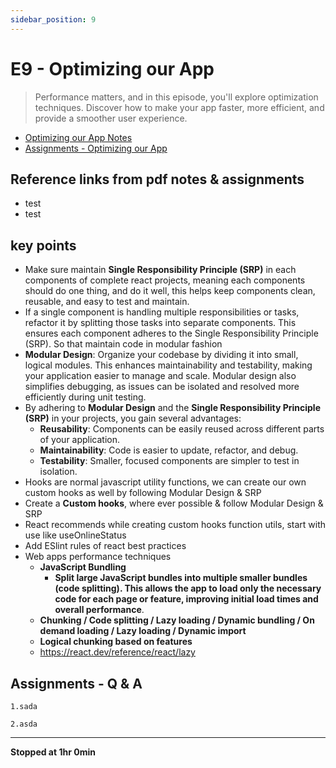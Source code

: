 ```yaml
---
sidebar_position: 9
---
```


# E9 - Optimizing our App

> Performance matters, and in this episode, you'll explore optimization techniques. Discover how to make your app faster, more efficient, and provide a smoother user experience.

- [Optimizing our App Notes](https://github.com/pravn27/reactjs-tech-doc/blob/master/docs/reactjs-course-tutorials/namaste-reactjs-course/readerDoc/E9-Optimizing-our-App/E9-optimizing-our-app.pdf)
- [Assignments - Optimizing our App](https://github.com/pravn27/reactjs-tech-doc/blob/master/docs/reactjs-course-tutorials/namaste-reactjs-course/readerDoc/E9-Optimizing-our-App/Assignments-OptimizingOurApp.pdf)

## Reference links from pdf notes & assignments

- test
- test

## key points

- Make sure maintain **Single Responsibility Principle (SRP)** in each components of complete react projects, meaning each components should do one thing, and do it well, this helps keep components clean, reusable, and easy to test and maintain.
- If a single component is handling multiple responsibilities or tasks, refactor it by splitting those tasks into separate components. This ensures each component adheres to the Single Responsibility Principle (SRP). So that maintain code in modular fashion
- **Modular Design**: Organize your codebase by dividing it into small, logical modules. This enhances maintainability and testability, making your application easier to manage and scale. Modular design also simplifies debugging, as issues can be isolated and resolved more efficiently during unit testing.
- By adhering to **Modular Design** and the **Single Responsibility Principle (SRP)** in your projects, you gain several advantages:
  - **Reusability**: Components can be easily reused across different parts of your application.
  - **Maintainability**: Code is easier to update, refactor, and debug.
  - **Testability**: Smaller, focused components are simpler to test in isolation.
- Hooks are normal javascript utility functions, we can create our own custom hooks as well by following Modular Design & SRP
- Create a **Custom hooks**, where ever possible & follow Modular Design & SRP
- React recommends while creating custom hooks function utils, start with use like useOnlineStatus
- Add ESlint rules of react best practices
- Web apps performance techniques
  - **JavaScript Bundling**
    - **Split large JavaScript bundles into multiple smaller bundles (code splitting). This allows the app to load only the necessary code for each page or feature, improving initial load times and overall performance**.
  - **Chunking / Code splitting / Lazy loading / Dynamic bundling / On demand loading / Lazy loading / Dynamic import**
  - **Logical chunking based on features**
  - https://react.dev/reference/react/lazy

## Assignments - Q & A

    1.sada

    2.asda

---

**Stopped at 1hr 0min**

